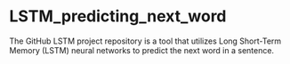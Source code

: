 # LSTM_predicting_next_word
The GitHub LSTM project repository is a tool that utilizes Long Short-Term Memory (LSTM) neural networks to predict the next word in a sentence. 
